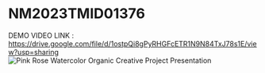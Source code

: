# NM2023TMID01376
DEMO VIDEO LINK : https://drive.google.com/file/d/1ostpQi8gPyRHGFcETR1N9N84TxJ78s1E/view?usp=sharing
![Pink Rose Watercolor Organic Creative Project Presentation](https://github.com/dineshjadeja08/NM2023TMID01376/assets/133740586/63430406-067b-48d1-9af7-420be7d8e1e9)
